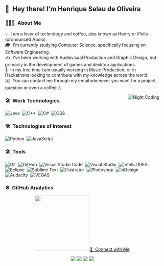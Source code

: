 
## 👋 &nbsp;Hey there! I'm Henrique Selau de Oliveira

### 👨🏻‍💻 &nbsp;About Me

💡 &nbsp;I am a lover of technology and coffee, also known as Henry or iPollo (pronounced Apolo).\
🎓 &nbsp;I'm currently studying Computer Science, specifically focusing on Software Engineering.\
✍️ &nbsp;I've been working with Audiovisual Production and Graphic Design, but primarily in the development of games and desktop applications.\
📄 &nbsp;In my free time i am usually working in Music Production, or in Hackathons looking to contribute with my knowledge across the world.\
✉️ &nbsp;You can contact me through my email whenever you want for a project, question or even a coffee..\

<img alt="Night Coding" src="https://i.imgur.com/FdZSe2D.png" align="right"/>

### 🛠 &nbsp;Work Technologies

![Java](https://img.shields.io/badge/-Java-5c4196?style=flat&logo=Java&logoColor=FFA518)&nbsp;
![C++](https://img.shields.io/badge/-C++-5c4196?style=flat&logo=C%2B%2B&logoColor=00599C)&nbsp;
![C#](https://img.shields.io/badge/-CSharp-5c4196?style=flat&logo=C%2B%2B&logoColor=ce72fc)&nbsp;
![CSS](https://img.shields.io/badge/-CSS-5c4196?style=flat&logo=CSS3&logoColor=1572B6)&nbsp;

### 🛠 &nbsp;Technologies of interest

![Python](https://img.shields.io/badge/-Python-5c4196?style=flat&logo=python)&nbsp;
![JavaScript](https://img.shields.io/badge/-JavaScript-5c4196?style=flat&logo=javascript)&nbsp;

### 🛠 &nbsp;Tools

![Git](https://img.shields.io/badge/-Git-5c4196?style=flat&logo=git)&nbsp;
![GitHub](https://img.shields.io/badge/-GitHub-5c4196?style=flat&logo=github)&nbsp;
![Visual Studio Code](https://img.shields.io/badge/-Visual%20Studio%20Code-5c4196?style=flat&logo=visual-studio-code&logoColor=007ACC)&nbsp;
![Visual Studio](https://img.shields.io/badge/-Visual%20Studio-5c4196?style=flat&logo=visual-studio)&nbsp;
![IntelliJ IDEA](https://img.shields.io/badge/-IntelliJ%20IDEA-5c4196?style=flat&logo=intellij-idea)&nbsp;
![Eclipse](https://img.shields.io/badge/-Eclipse-5c4196?style=flat&logo=eclipse-ide&logoColor=2C2255)&nbsp;
![Sublime Text](https://img.shields.io/badge/-Sublime%20Text-5c4196?style=flat&logo=sublime-text)&nbsp;
![Illustrator](https://img.shields.io/badge/-Illustrator-5c4196?style=flat&logo=adobe-illustrator)&nbsp;
![Photoshop](https://img.shields.io/badge/-Photoshop-5c4196?style=flat&logo=adobe-photoshop)&nbsp;
![InDesign](https://img.shields.io/badge/-InDesign-5c4196?style=flat&logo=adobe-indesign)&nbsp;
![Audacity](https://img.shields.io/badge/-Audacity-5c4196?style=flat&logo=audacity)&nbsp;
![VEGAS](https://img.shields.io/badge/-Vegas%20PRO-5c4196?style=flat&logo=youtube)&nbsp;

### ⚙️ &nbsp;GitHub Analytics

<p align="center">
<a href="https://github.com/AVS1508">
  <img height="180em" src="https://github-readme-stats-eight-theta.vercel.app/api?username=iPollo&show_icons=true&theme=vue-dark&include_all_commits=true&count_private=true%22 />
</a>
</p>

### 🤝 &nbsp;Connect with Me

<p align="center">
<a href="https://www.linkedin.com/in/henrique-selau-de-oliveira-3096911a2/"><img src="https://img.shields.io/badge/-Henry-0077B5?style=flat-square&logo=Linkedin&logoColor=white"/></a>
<a href="https://www.google.com/intl/pt_br/gmail/about/"><img src="https://img.shields.io/badge/-hso.softwares@gmail.com-D14836?style=flat-square&logo=Gmail&logoColor=white"/></a>
<a href="https://www.instagram.com/henriqueselau_s_"><img src="https://img.shields.io/badge/-@henriqueselau__-E4405F?style=flat-square&logo=Instagram&logoColor=white"/></a>
<a href="https://twitter.com/HenriqueSelau_"><img src="https://img.shields.io/badge/-@HenriqueSelau__-7cd4fc?style=flat-square&logo=Twitter&logoColor=white"/></a>
</p>
